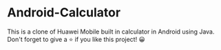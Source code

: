 # Android-Calculator
This is a clone of Huawei Mobile built in calculator in Android using Java. Don't forget to give a ⭐️ if you like this project! 😀
